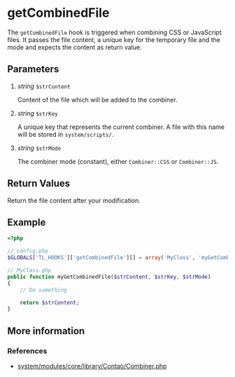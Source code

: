 # getCombinedFile

The `getCombinedFile` hook is triggered when combining CSS or JavaScript files.
It passes the file content, a unique key for the temporary file and the mode and
expects the content as return value.


## Parameters

1. *string* `$strContent`

    Content of the file which will be added to the combiner.

2. *string* `$strKey`

    A unique key that represents the current combiner. A file with this name will
    be stored in `system/scripts/`.

3. *string* `$strMode`

    The combiner mode (constant), either `Combiner::CSS` or `Combiner::JS`.


## Return Values

Return the file content after your modification.


## Example

```php
<?php

// config.php
$GLOBALS['TL_HOOKS']['getCombinedFile'][] = array('MyClass', 'myGetCombinedFile');

// MyClass.php
public function myGetCombinedFile($strContent, $strKey, $strMode)
{
    // Do something

    return $strContent;
}
```


## More information


### References

- [system/modules/core/library/Contao/Combiner.php](https://github.com/contao/core/blob/3.5.0/system/modules/core/library/Contao/Combiner.php#L267-L274)
